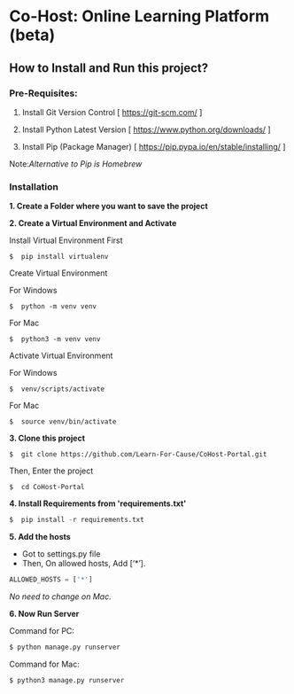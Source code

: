 # Co-Host: Online Learning Platform (beta)

## How to Install and Run this project?

### Pre-Requisites:

1. Install Git Version Control
[ https://git-scm.com/ ]

2. Install Python Latest Version
[ https://www.python.org/downloads/ ]

3. Install Pip (Package Manager)
[ https://pip.pypa.io/en/stable/installing/ ]

 Note:*Alternative to Pip is Homebrew*

### Installation

**1. Create a Folder where you want to save the project**

**2. Create a Virtual Environment and Activate**

Install Virtual Environment First
```
$  pip install virtualenv
```

Create Virtual Environment

For Windows
```
$  python -m venv venv
```
For Mac
```
$  python3 -m venv venv
```

Activate Virtual Environment

For Windows
```
$  venv/scripts/activate
```

For Mac
```
$  source venv/bin/activate
```

**3. Clone this project**
```
$  git clone https://github.com/Learn-For-Cause/CoHost-Portal.git
```

Then, Enter the project
```
$  cd CoHost-Portal
```

**4. Install Requirements from 'requirements.txt'**
```python
$  pip install -r requirements.txt
```

**5. Add the hosts**

- Got to settings.py file 
- Then, On allowed hosts, Add [‘*’]. 
```python
ALLOWED_HOSTS = ['*']
```
*No need to change on Mac.*

**6. Now Run Server**

Command for PC:
```python
$ python manage.py runserver
```

Command for Mac:
```python
$ python3 manage.py runserver
```

